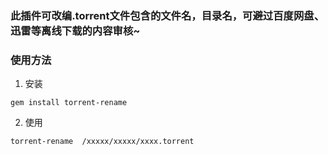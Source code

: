 ### 此插件可改编.torrent文件包含的文件名，目录名，可避过百度网盘、迅雷等离线下载的内容审核~
### 使用方法
1. 安装
```
gem install torrent-rename
```
2. 使用
```shell
torrent-rename  /xxxxx/xxxxx/xxxx.torrent
```
